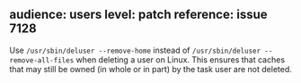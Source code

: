audience: users
level: patch
reference: issue 7128
---

Use `/usr/sbin/deluser --remove-home` instead of `/usr/sbin/deluser --remove-all-files` when deleting a user on Linux. This ensures that caches that may still be owned (in whole or in part) by the task user are not deleted.
